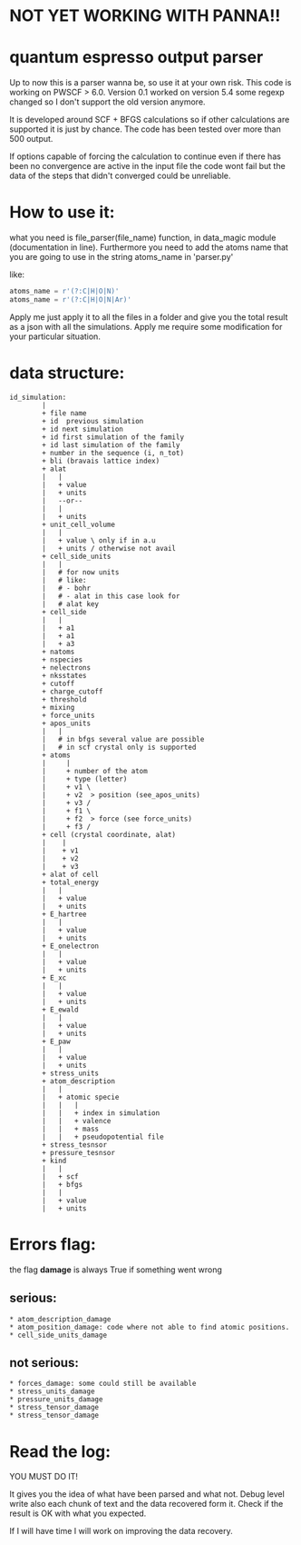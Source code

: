# NOT YET WORKING WITH PANNA!!
# quantum espresso output parser
Up to now this is a parser wanna be, so use it at your own risk.
This code is working on PWSCF > 6.0.
Version 0.1 worked on version 5.4 some regexp changed so I don't support the old version anymore.

It is developed around SCF + BFGS calculations so if other calculations are supported it is just by chance. The code has been tested over more than 500 output.

If options capable of forcing the calculation to continue even if there has been no convergence are active in the input file the code wont fail but the data of the steps that didn't converged could be unreliable. 

# How to use it:
what you need is file_parser(file_name) function, in data_magic module (documentation in line).
Furthermore you need to add the atoms name that you are going to use in the string atoms_name in 'parser.py'

like:

```python
atoms_name = r'(?:C|H|O|N)'
atoms_name = r'(?:C|H|O|N|Ar)'
```


Apply me just apply it to all the files in a folder and give you the total result as a json with all the simulations. Apply me require some modification for your particular situation.



# data structure:
```
id_simulation:
        |
        + file name
        + id  previous simulation
        + id next simulation
        + id first simulation of the family
        + id last simulation of the family
        + number in the sequence (i, n_tot)
        + bli (bravais lattice index)
        + alat
        |   |
        |   + value
        |   + units
        |   --or--
        |   |
        |   + units
        + unit_cell_volume
        |   |
        |   + value \ only if in a.u
        |   + units / otherwise not avail
        + cell_side_units
        |   |
        |   # for now units 
        |   # like: 
        |   # - bohr 
        |   # - alat in this case look for
        |   # alat key
        + cell_side
        |   |
        |   + a1
        |   + a1
        |   + a3
        + natoms
        + nspecies
        + nelectrons
        + nksstates
        + cutoff
        + charge_cutoff
        + threshold
        + mixing
        + force_units
        + apos_units
        |   |
        |   # in bfgs several value are possible
        |   # in scf crystal only is supported
        + atoms
        |     |
        |     + number of the atom
        |     + type (letter)
        |     + v1 \
        |     + v2  > position (see_apos_units)
        |     + v3 /
        |     + f1 \
        |     + f2  > force (see force_units)
        |     + f3 /
        + cell (crystal coordinate, alat)
        |    |
        |    + v1
        |    + v2
        |    + v3
        + alat of cell
        + total_energy
        |   |
        |   + value
        |   + units
        + E_hartree
        |   |
        |   + value
        |   + units
        + E_onelectron
        |   |
        |   + value
        |   + units
        + E_xc
        |   |
        |   + value
        |   + units
        + E_ewald
        |   |
        |   + value
        |   + units
        + E_paw
        |   |
        |   + value
        |   + units
        + stress_units
        + atom_description
        |   |
        |   + atomic specie
        |   |   |
        |   |   + index in simulation
        |   |   + valence
        |   |   + mass
        |   |   + pseudopotential file
        + stress_tesnsor 
        + pressure_tesnsor
        + kind
        |   |
        |   + scf
        |   + bfgs
        |   |
        |   + value
        |   + units
```
# Errors flag:

the flag **damage** is always True if something went wrong

## serious:

    * atom_description_damage
    * atom_position_damage: code where not able to find atomic positions.
    * cell_side_units_damage

## not serious:

    * forces_damage: some could still be available
    * stress_units_damage
    * pressure_units_damage
    * stress_tensor_damage
    * stress_tensor_damage


# Read the log:
YOU MUST DO IT!

It gives you the idea of what have been parsed and what not.
Debug level write also each chunk of text and the data recovered form it.
Check if the result is OK with what you expected. 

If I will have time I will work on improving the data recovery.


